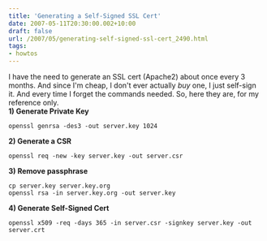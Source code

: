 ```yaml
---
title: 'Generating a Self-Signed SSL Cert'
date: 2007-05-11T20:30:00.002+10:00
draft: false
url: /2007/05/generating-self-signed-ssl-cert_2490.html
tags: 
- howtos
---
```


I have the need to generate an SSL cert (Apache2) about once every 3 months. And since I'm cheap, I don't ever actually *buy* one, I just self-sign it. And every time I forget the commands needed. So, here they are, for my reference only.  
**1) Generate Private Key**  
  
```
openssl genrsa -des3 -out server.key 1024
```  
**2) Generate a CSR**  
  
```
openssl req -new -key server.key -out server.csr
```  
**3) Remove passphrase**  
  
```
cp server.key server.key.org
openssl rsa -in server.key.org -out server.key
```  
**4) Generate Self-Signed Cert**  
  
```
openssl x509 -req -days 365 -in server.csr -signkey server.key -out server.crt
```